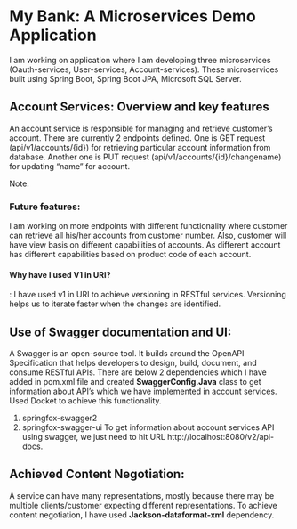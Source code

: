 # My Bank: A Microservices Demo Application

I am working on application where I am developing three microservices (Oauth-services, User-services, Account-services). These microservices built using Spring Boot, Spring Boot JPA, Microsoft SQL Server.

## Account Services: Overview and key features

An account service is responsible for managing and retrieve customer’s account. There are currently 2 endpoints defined. One is GET request (api/v1/accounts/{id}) for retrieving particular account information from database. Another one is PUT request (api/v1/accounts/{id}/changename) for updating “name” for account.

Note: 
 ### Future features:
I am working on more endpoints with different functionality where customer can retrieve all his/her accounts from customer number. Also, customer will have view basis on different capabilities of accounts. As different account has different capabilities based on product code of each account.

#### Why have I used V1 in URI?

: I have used v1 in URI to achieve versioning in RESTful services. Versioning helps us to iterate faster when the changes are identified.

## Use of Swagger documentation and UI:

A Swagger is an open-source tool. It builds around the OpenAPI Specification that helps developers to design, build, document, and consume RESTful APIs. 
There are below 2 dependencies which I have added in pom.xml file and created **SwaggerConfig.Java** class to get information about API’s which we have implemented in account services. Used Docket to achieve this functionality.
1.	springfox-swagger2
2.	springfox-swagger-ui
To get information about account services API using swagger, we just need to hit URL http://localhost:8080/v2/api-docs. 

## Achieved Content Negotiation: 

A service can have many representations, mostly because there may be multiple clients/customer expecting different representations. 
To achieve content negotiation, I have used **Jackson-dataformat-xml** dependency.

